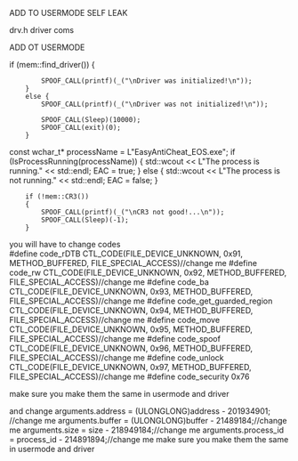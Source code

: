 ADD TO USERMODE SELF LEAK



drv.h driver coms


ADD OT USERMODE

  if (mem::find_driver()) {
            
            SPOOF_CALL(printf)(_("\nDriver was initialized!\n"));
        }
        else {
            SPOOF_CALL(printf)(_("\nDriver was not initialized!\n"));
           
            SPOOF_CALL(Sleep)(10000);
            SPOOF_CALL(exit)(0);
        }

 const wchar_t* processName = L"EasyAntiCheat_EOS.exe";
        if (IsProcessRunning(processName)) {
            std::wcout << L"The process is running." << std::endl;
            EAC = true;
        }
        else {
            std::wcout << L"The process is not running." << std::endl;
            EAC = false;
        }

        if (!mem::CR3())
        {
            SPOOF_CALL(printf)(_("\nCR3 not good!...\n"));
            SPOOF_CALL(Sleep)(-1);
        }


 you will have to change codes       
#define code_rDTB CTL_CODE(FILE_DEVICE_UNKNOWN, 0x91, METHOD_BUFFERED, FILE_SPECIAL_ACCESS)//change me
#define code_rw CTL_CODE(FILE_DEVICE_UNKNOWN, 0x92, METHOD_BUFFERED, FILE_SPECIAL_ACCESS)//change me
#define code_ba CTL_CODE(FILE_DEVICE_UNKNOWN, 0x93, METHOD_BUFFERED, FILE_SPECIAL_ACCESS)//change me
#define code_get_guarded_region CTL_CODE(FILE_DEVICE_UNKNOWN, 0x94, METHOD_BUFFERED, FILE_SPECIAL_ACCESS)//change me
#define code_move CTL_CODE(FILE_DEVICE_UNKNOWN, 0x95, METHOD_BUFFERED, FILE_SPECIAL_ACCESS)//change me
#define code_spoof CTL_CODE(FILE_DEVICE_UNKNOWN, 0x96, METHOD_BUFFERED, FILE_SPECIAL_ACCESS)//change me
#define code_unlock CTL_CODE(FILE_DEVICE_UNKNOWN, 0x97, METHOD_BUFFERED, FILE_SPECIAL_ACCESS)//change me
#define code_security 0x76

make sure you make them the same in usermode and driver 


and change 
arguments.address = (ULONGLONG)address - 201934901; //change me
		arguments.buffer = (ULONGLONG)buffer - 21489184;//change me
		arguments.size = size - 218949184;//change me
		arguments.process_id = process_id - 214891894;//change me
make sure you make them the same in usermode and driver 
        
